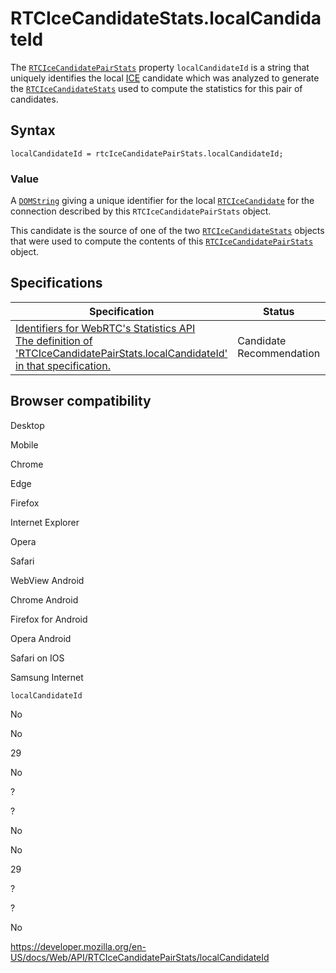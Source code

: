 # RTCIceCandidateStats.localCandidateId

The [`RTCIceCandidatePairStats`](../rtcicecandidatepairstats) property `localCandidateId` is a string that uniquely identifies the local [ICE](https://developer.mozilla.org/en-US/docs/Glossary/ICE) candidate which was analyzed to generate the [`RTCIceCandidateStats`](../rtcicecandidatestats) used to compute the statistics for this pair of candidates.

## Syntax

    localCandidateId = rtcIceCandidatePairStats.localCandidateId;

### Value

A [`DOMString`](../domstring) giving a unique identifier for the local [`RTCIceCandidate`](../rtcicecandidate) for the connection described by this `RTCIceCandidatePairStats` object.

This candidate is the source of one of the two [`RTCIceCandidateStats`](../rtcicecandidatestats) objects that were used to compute the contents of this [`RTCIceCandidatePairStats`](../rtcicecandidatepairstats) object.

## Specifications

<table><thead><tr class="header"><th>Specification</th><th>Status</th><th>Comment</th></tr></thead><tbody><tr class="odd"><td><a href="https://w3c.github.io/webrtc-stats/#dom-rtcicecandidatepairstats-localcandidateid">Identifiers for WebRTC's Statistics API<br />
<span class="small">The definition of 'RTCIceCandidatePairStats.localCandidateId' in that specification.</span></a></td><td><span class="spec-cr">Candidate Recommendation</span></td><td>Initial specification.</td></tr></tbody></table>

## Browser compatibility

Desktop

Mobile

Chrome

Edge

Firefox

Internet Explorer

Opera

Safari

WebView Android

Chrome Android

Firefox for Android

Opera Android

Safari on IOS

Samsung Internet

`localCandidateId`

No

No

29

No

?

?

No

No

29

?

?

No

<a href="https://developer.mozilla.org/en-US/docs/Web/API/RTCIceCandidatePairStats/localCandidateId" class="_attribution-link">https://developer.mozilla.org/en-US/docs/Web/API/RTCIceCandidatePairStats/localCandidateId</a>

